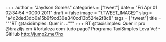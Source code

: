 
+++
author = "Jaydson Gomes"
categories = ["tweet"]
date = "Fri Apr 01 02:34:54 +0000 2011"
draft = false
image = "{TWEET_IMAGE}"
slug = "a4d2ded3db0a15b9f9cd30e340cd13b524e2f8c8"
tags = ["tweet"]
title = """RT @taxisimples: Quer ir ..."""
+++
RT @taxisimples: Quer ir pro @braziljs em #fortaleza com tudo pago? Programa TaxiSimples Leva Vc! - GitHub http://jump2.me/7nx
